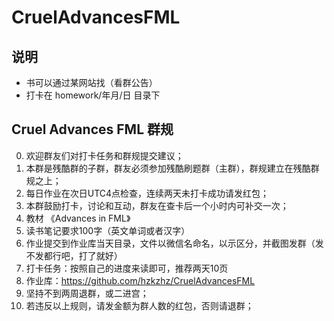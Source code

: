 # CruelAdvancesFML

## 说明
- 书可以通过某网站找（看群公告）
- 打卡在 homework/年月/日 目录下

## Cruel Advances FML 群规
0. 欢迎群友们对打卡任务和群规提交建议；
1. 本群是残酷群的子群，群友必须参加残酷刷题群（主群），群规建立在残酷群规之上；
2. 每日作业在次日UTC4点检查，连续两天未打卡成功请发红包；
3. 本群鼓励打卡，讨论和互动，群友在查卡后一个小时内可补交一次；
4. 教材 《Advances in FML》
5. 读书笔记要求100字（英文单词或者汉字）
6. 作业提交到作业库当天目录，文件以微信名命名，以示区分，并截图发群（发不发都行吧，打了就好）
7. 打卡任务：按照自己的进度来读即可，推荐两天10页
8. 作业库：https://github.com/hzkzhz/CruelAdvancesFML
9. 坚持不到两周退群，或二进宫；
10. 若违反以上规则，请发金额为群人数的红包，否则请退群；
